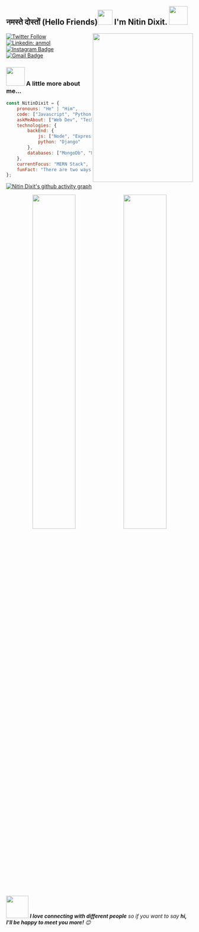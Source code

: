 <h2>नमस्ते दोस्तों (Hello Friends)<img src="https://media.giphy.com/media/k2pDCEEv8kMRT5OUNB/giphy.gif" width="40"> I'm Nitin Dixit.   <img src="https://media.giphy.com/media/H83F4AfL798AmtKXIL/giphy.gif" width="50">  </h2>
<img align='right' src="https://media.giphy.com/media/jJxaUysjzO9ri/giphy.gif" width="270" height="400">


[![Twitter Follow](https://img.shields.io/twitter/follow/thatnitindixit?label=Follow)](https://twitter.com/intent/follow?screen_name=thatnitindixit)
[![Linkedin: anmol](https://img.shields.io/badge/-NitinDixit-blue?style=flat-square&logo=Linkedin&logoColor=white&link=https://www.linkedin.com/in/nitin-a-dixit/)](https://www.linkedin.com/in/nitin-a-dixit/)
[![Instagram Badge](https://img.shields.io/badge/-nitin._.dixit-purple?style=flat-square&logo=instagram&logoColor=white&link=https://instagram.com/nitin._.dixit/)](https://instagram.com/nitin._.dixit)
[![Gmail Badge](https://img.shields.io/badge/-13nitindixit@gmail.com-c14438?style=flat-square&logo=Gmail&logoColor=white&link=mailto:13nitindixit@gmail.com)](mailto:13nitindixit@gmail.com)



### <img src="https://media.giphy.com/media/VgCDAzcKvsR6OM0uWg/giphy.gif" width="50"> A little more about me...  

```javascript
const NitinDixit = {
    pronouns: "He" | "Him",
    code: ["Javascript", "Python", "Java", "C/C++", "SQl","HTML","CSS"],
    askMeAbout: ["Web Dev", "Tech", "Music"],
    technologies: {
        backEnd: {
            js: ["Node", "Express"],
            python: "Django"
        },
        databases: ["MongoDb", "MySql"],
    },
    currentFocus: "MERN Stack",
    funFact: "There are two ways to write error-free programs; only the third one works"
};
```
[![Nitin Dixit's github activity graph](https://activity-graph.herokuapp.com/graph?username=nitinajaydixit&theme=xcode)](https://git.io/nitinajaydixit)

<p align="center">
	
  <img width="48%" src="https://github-readme-stats.vercel.app/api?username=nitinajaydixit&show_icons=true&theme=tokyonight" />
  <img width="48%" src="https://github-readme-streak-stats.herokuapp.com/?user=nitinajaydixit&theme=tokyonight" />
</p>



<img src="https://media.giphy.com/media/LnQjpWaON8nhr21vNW/giphy.gif" width="60"> <em><b>I love connecting with different people</b> so if you want to say <b>hi, I'll be happy to meet you more!</b> 😊</em>


